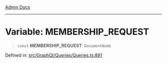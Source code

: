 [Admin Docs](/)

***

# Variable: MEMBERSHIP\_REQUEST

> `const` **MEMBERSHIP\_REQUEST**: `DocumentNode`

Defined in: [src/GraphQl/Queries/Queries.ts:891](https://github.com/PalisadoesFoundation/talawa-admin/blob/main/src/GraphQl/Queries/Queries.ts#L891)
